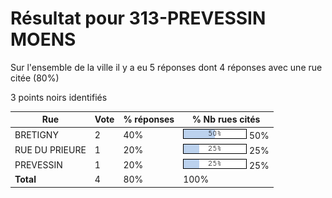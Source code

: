 # Résultat pour 313-PREVESSIN MOENS

Sur l'ensemble de la ville il y a eu 5 réponses dont 4 réponses avec une rue citée (80%)

3 points noirs identifiés

| Rue | Vote | % réponses | % Nb rues cités|
|-----|------|------------|----------------|
| BRETIGNY | 2 | 40% | <img src="../../img/bar_50.gif" />&nbsp;50%|
| RUE DU PRIEURE | 1 | 20% | <img src="../../img/bar_25.gif" />&nbsp;25%|
| PREVESSIN | 1 | 20% | <img src="../../img/bar_25.gif" />&nbsp;25%|
| **Total** | 4 | 80% | 100%|
